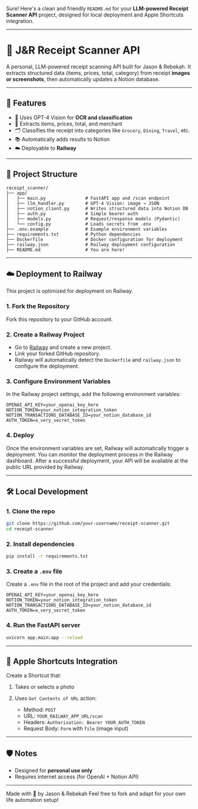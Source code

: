 Sure! Here's a clean and friendly `README.md` for your **LLM-powered Receipt Scanner API** project, designed for local deployment and Apple Shortcuts integration.

---

# 🧾 J&R Receipt Scanner API

A personal, LLM-powered receipt scanning API built for Jason & Rebekah.
It extracts structured data (items, prices, total, category) from receipt **images or screenshots**, then automatically updates a Notion database.

---

## 🚀 Features

* 🧠 Uses GPT-4 Vision for **OCR and classification**
* 🧾 Extracts items, prices, total, and merchant
* 🗂️ Classifies the receipt into categories like `Grocery`, `Dining`, `Travel`, etc.
* 📚 Automatically adds results to Notion
* ☁️ Deployable to **Railway**

---

## 📁 Project Structure

```
receipt_scanner/
├── app/
│   ├── main.py               # FastAPI app and /scan endpoint
│   ├── llm_handler.py        # GPT-4 Vision: image → JSON
│   ├── notion_client.py      # Writes structured data into Notion DB
│   ├── auth.py               # Simple bearer auth
│   ├── models.py             # Request/response models (Pydantic)
│   └── config.py             # Loads secrets from .env
├── .env.example              # Example environment variables
├── requirements.txt          # Python dependencies
├── Dockerfile                # Docker configuration for deployment
├── railway.json              # Railway deployment configuration
├── README.md                 # You are here!
```

---

## ☁️ Deployment to Railway

This project is optimized for deployment on Railway.

### 1. Fork the Repository

Fork this repository to your GitHub account.

### 2. Create a Railway Project

- Go to [Railway](https://railway.app) and create a new project.
- Link your forked GitHub repository.
- Railway will automatically detect the `Dockerfile` and `railway.json` to configure the deployment.

### 3. Configure Environment Variables

In the Railway project settings, add the following environment variables:

```
OPENAI_API_KEY=your_openai_key_here
NOTION_TOKEN=your_notion_integration_token
NOTION_TRANSACTIONS_DATABASE_ID=your_notion_database_id
AUTH_TOKEN=a_very_secret_token
```

### 4. Deploy

Once the environment variables are set, Railway will automatically trigger a deployment. You can monitor the deployment process in the Railway dashboard. After a successful deployment, your API will be available at the public URL provided by Railway.

---

## 🛠️ Local Development

### 1. Clone the repo

```bash
git clone https://github.com/your-username/receipt-scanner.git
cd receipt-scanner
```

### 2. Install dependencies

```bash
pip install -r requirements.txt
```

### 3. Create a `.env` file

Create a `.env` file in the root of the project and add your credentials:

```env
OPENAI_API_KEY=your_openai_key_here
NOTION_TOKEN=your_notion_integration_token
NOTION_TRANSACTIONS_DATABASE_ID=your_notion_database_id
AUTH_TOKEN=a_very_secret_token
```

### 4. Run the FastAPI server

```bash
uvicorn app.main:app --reload
```

---

## 📲 Apple Shortcuts Integration

Create a Shortcut that:

1. Takes or selects a photo
2. Uses `Get Contents of URL` action:

   * Method: `POST`
   * URL: `YOUR_RAILWAY_APP_URL/scan`
   * Headers:
     `Authorization: Bearer YOUR_AUTH_TOKEN`
   * Request Body: `Form` with `file` (image input)

---

## 🛡️ Notes

* Designed for **personal use only**
* Requires internet access (for OpenAI + Notion API)

---

Made with 💙 by Jason & Rebekah
Feel free to fork and adapt for your own life automation setup!



